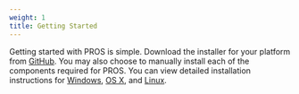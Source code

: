 ```yaml
---
weight: 1
title: Getting Started
---
```


Getting started with PROS is simple. Download the installer for your platform from [GitHub](https://github.com/purduesigbots/pros/releases/latest). You may also choose to manually install each of the components required for PROS. You can view detailed installation instructions for [Windows](./windows), [OS X](./os-x), and [Linux](./debian-linux).
